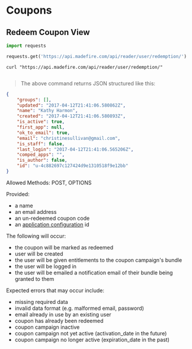 # Coupons

## Redeem Coupon View

```python
import requests

requests.get('https://api.madefire.com/api/reader/user/redemption/')
```

```shell
curl "https://api.madefire.com/api/reader/user/redemption/"
```

```javascript
```

> The above command returns JSON structured like this:

```json
{
    "groups": [],
    "updated": "2017-04-12T21:41:06.580862Z",
    "name": "Kathy Harmon",
    "created": "2017-04-12T21:41:06.580893Z",
    "is_active": true,
    "first_app": null,
    "ok_to_email": true,
    "email": "christinesullivan@gmail.com",
    "is_staff": false,
    "last_login": "2017-04-12T21:41:06.565206Z",
    "comped_apps": "",
    "is_author": false,
    "id": "u-4c882697c127424d9e1310518f9e12bb"
}
```

Allowed Methods: POST, OPTIONS

Provided:

- a name
- an email address
- an un-redeemed coupon code
- an [application configuration](#app-config) id

The following will occur:

- the coupon will be marked as redeemed
- user will be created
- the user will be given entitlements to the coupon campaign's bundle
- the user will be logged in
- the user will be emailed a notification email of their bundle being granted to them

Expected errors that may occur include:

- missing required data
- invalid data format (e.g. malformed email, password)
- email already in use by an existing user
- coupon has already been redeemed
- coupon campaign inactive
- coupon campaign not yet active (activation_date in the future)
- coupon campaign no longer active (expiration_date in the past)
